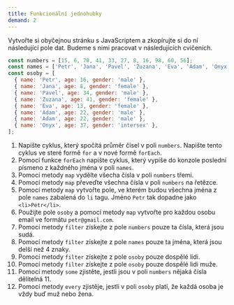 ```yaml
---
title: Funkcionální jednohubky
demand: 2
---
```


Vytvořte si obyčejnou stránku s JavaScriptem a zkopírujte si do ní následující pole dat. Budeme s nimi pracovat v následujících cvičeních.

```js
const numbers = [15, 6, 70, 41, 33, 27, 8, 16, 98, 60, 56];
const names = ['Petr', 'Jana', 'Pavel', 'Zuzana', 'Eva', 'Adam', 'Onyx'];
const osoby = [
  { name: 'Petr', age: 16, gender: 'male' },
  { name: 'Jana', age: 8, gender: 'female' },
  { name: 'Pavel', age: 34, gender: 'male' },
  { name: 'Zuzana', age: 41, gender: 'female' },
  { name: 'Eva', age: 13, gender: 'female' },
  { name: 'Adam', age: 22, gender: 'male' },
  { name: 'Adam', age: 22, gender: 'male' },
  { name: 'Onyx', age: 37, gender: 'intersex' },
];
```

1. Napište cyklus, který spočítá průměr čísel v poli `numbers`. Napište tento cyklus ve steré formě `for` a v nové formě `forEach`.
1. Pomocí funkce `forEach` napište cyklus, který vypíše do konzole poslední písmeno z každného jména v poli `names`.
1. Pomocí metody `map` vydělte všecha čísla v poli `numbers` třemi.
1. Pomocí metody `map` převeďte všechna čísla v poli `numbers` na řetězce.
1. Pomocí metody `map` vytvořte pole, ve kterém budou všechna jména z pole `names` zabalená do `li` tagu. Jméno `Petr` tak dopadne jako `<li>Petr</li>`.
1. Použijte pole `osoby` a pomocí metody `map` vytvořte pro každou osobu email ve formátu `petr@gmail.com`.
1. Pomocí metody `filter` získejte z pole `numbers` pouze ta čísla, která jsou sudá.
1. Pomocí metody `filter` získejte z pole `names` pouze ta jména, která jsou delší než 4 znaky.
1. Pomocí metody `filter` získejte z pole `osoby` pouze dospělé lidi.
1. Pomocí metody `filter` získejte z pole `osoby` pouze dospělé lidi muže.
1. Pomocí metody `some` zjistěte, jestli jsou v poli `numbers` nějaká čísla dělitelná 11.
1. Pomocí metody `every` zjistěje, jestli v poli `osoby` platí, že každá osoba je vždy buď muž nebo žena.
